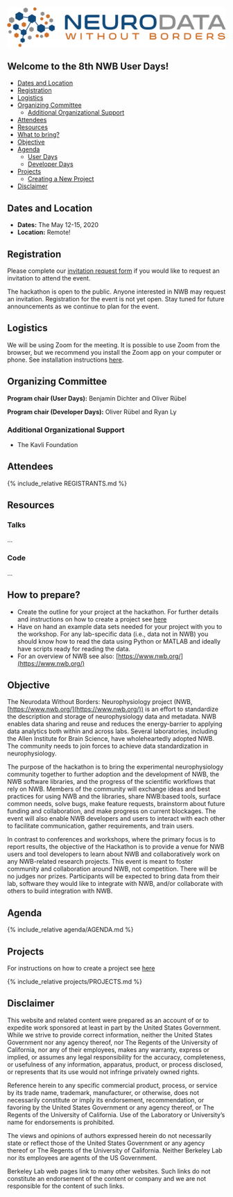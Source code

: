 <img alt="Remote hackathon" src="logo_brain_text_white_hor.png">

## Welcome to the 8th NWB User Days!

  * [Dates and Location](#dates-and-location)
  * [Registration](#registration)
  * [Logistics](#logistics)
  * [Organizing Committee](#organizing-committee)
    * [Additional Organizational Support](#additional-organizational-support)
  * [Attendees](#attendees)
  * [Resources](#resources)
  * [What to bring?](#what-to-bring)
  * [Objective](#objective)
  * [Agenda](#agenda)
    * [User Days](#agenda-user-days)
    * [Developer Days](#agenda-developer-days)
  * [Projects](#projects)
     * [Creating a New Project](projects/README.md)
  * [Disclaimer](#disclaimer)


## Dates and Location

- **Dates:** The May 12-15, 2020
- **Location:** Remote!


## Registration

Please complete our [invitation request form](https://forms.gle/XmgkQhrpGrtv4MqG7) if you would like to request an invitation to attend the event.

The hackathon is open to the public. Anyone interested in NWB may request an invitation. Registration for the event is not yet open. Stay tuned for future announcements as we continue to plan for the event.

## Logistics

We will be using Zoom for the meeting. It is possible to use Zoom from the browser, but we recommend you install the Zoom app on your computer or phone. See installation instructions [here](https://zoom.us/download).

## Organizing Committee

**Program chair (User Days):** Benjamin Dichter and Oliver Rübel

**Program chair (Developer Days):** Oliver Rübel and Ryan Ly

### Additional Organizational Support

- The Kavli Foundation

## Attendees

<!-- ORGANIZERS: please edit REGISTRANTS.md -->
{% include_relative REGISTRANTS.md %}

## Resources

### Talks

...

### Code

...

## How to prepare?

* Create the outline for your project at the hackathon. For further details and instructions on how to create a project see [here](projects/README.md)
* Have on hand an example data sets needed for your project with you to the workshop. For any lab-specific data (i.e., data not in NWB) you should know how to read the data using Python or MATLAB and ideally have scripts ready for reading the data.
* For an overview of NWB see also: [https://www.nwb.org/](https://www.nwb.org/)

## Objective

The Neurodata Without Borders: Neurophysiology project (NWB, [https://www.nwb.org/](https://www.nwb.org/)) is an effort to standardize the description and storage of neurophysiology data and metadata. NWB enables data sharing and reuse and reduces the energy-barrier to applying data analytics both within and across labs. Several laboratories, including the Allen Institute for Brain Science, have wholeheartedly adopted NWB. The community needs to join forces to achieve data standardization in neurophysiology.

The purpose of the hackathon is to bring the experimental neurophysiology community together to further adoption and the development of NWB, the NWB software libraries, and the progress of the scientific workflows that rely on NWB. Members of the community will exchange ideas and best practices for using NWB and the libraries, share NWB:based tools, surface common needs, solve bugs, make feature requests, brainstorm about future funding and collaboration, and make progress on current blockages. The event will also enable NWB developers and users to interact with each other to facilitate communication, gather requirements, and train users.

In contrast to conferences and workshops, where the primary focus is to report results, the objective of the Hackathon is to provide a venue for NWB users and tool developers to learn about NWB and collaboratively work on any NWB-related research projects. This event is meant to foster community and collaboration around NWB, not competition. There will be no judges nor prizes. Participants will be expected to bring data from their lab, software they would like to integrate with NWB, and/or collaborate with others to build integration with NWB.

## Agenda

<!-- ORGANIZERS: please edit AGENDA.md -->

{% include_relative agenda/AGENDA.md %}

## Projects

<a name="ProjectsList"/>

For instructions on how to create a project see [here](projects/README.md)

{% include_relative projects/PROJECTS.md %}

## Disclaimer

This website and related content were prepared as an account of or to expedite work sponsored at least in part by the United States Government. While we strive to provide correct information, neither the United States Government nor any agency thereof, nor The Regents of the University of California, nor any of their employees, makes any warranty, express or implied, or assumes any legal responsibility for the accuracy, completeness, or usefulness of any information, apparatus, product, or process disclosed, or represents that its use would not infringe privately owned rights.

Reference herein to any specific commercial product, process, or service by its trade name, trademark, manufacturer, or otherwise, does not necessarily constitute or imply its endorsement, recommendation, or favoring by the United States Government or any agency thereof, or The Regents of the University of California.  Use of the Laboratory or University’s name for endorsements is prohibited.

The views and opinions of authors expressed herein do not necessarily state or reflect those of the United States Government or any agency thereof or The Regents of the University of California.  Neither Berkeley Lab nor its employees are agents of the US Government.

Berkeley Lab web pages link to many other websites.  Such links do not constitute an endorsement of the content or company and we are not responsible for the content of such links.


